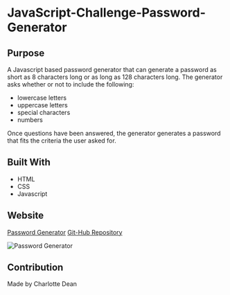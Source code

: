 # JavaScript-Challenge-Password-Generator

## Purpose
A Javascript based password generator that can generate a password as short as 8 characters long or as long as 128 characters long.  The generator asks whether or not to include the following: 
* lowercase letters
* uppercase letters
* special characters
* numbers

Once questions have been answered, the generator generates a password that fits the criteria the user asked for.  

## Built With
* HTML
* CSS
* Javascript

## Website
[Password Generator](url)
[Git-Hub Repository](url)

![Password Generator](https://user-images.githubusercontent.com/95880256/149684429-8b6bf4e2-e117-4fc2-98ff-8d7d26c2091c.gif)

## Contribution
Made by Charlotte Dean
